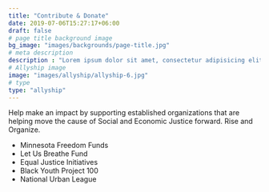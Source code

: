 ```yaml
---
title: "Contribute & Donate"
date: 2019-07-06T15:27:17+06:00
draft: false
# page title background image
bg_image: "images/backgrounds/page-title.jpg"
# meta description
description : "Lorem ipsum dolor sit amet, consectetur adipisicing elit, sed do eiusmod tempor incididunt ut labore. dolore magna aliqua. Ut enim ad minim veniam, quis nostrud."
# Allyship image
image: "images/allyship/allyship-6.jpg"
# type
type: "allyship"
---
```

Help make an impact by supporting established organizations that are helping move the cause of Social and Economic Justice forward. Rise and Organize.

* Minnesota Freedom Funds
* Let Us Breathe Fund
* Equal Justice Initiatives
* Black Youth Project 100
* National Urban League